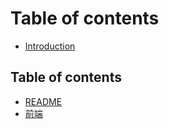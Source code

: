 # Table of contents

* [Introduction](README.md)

## Table of contents

* [README](table-of-contents/readme.md)
* [前端](table-of-contents/qian-duan.md)

